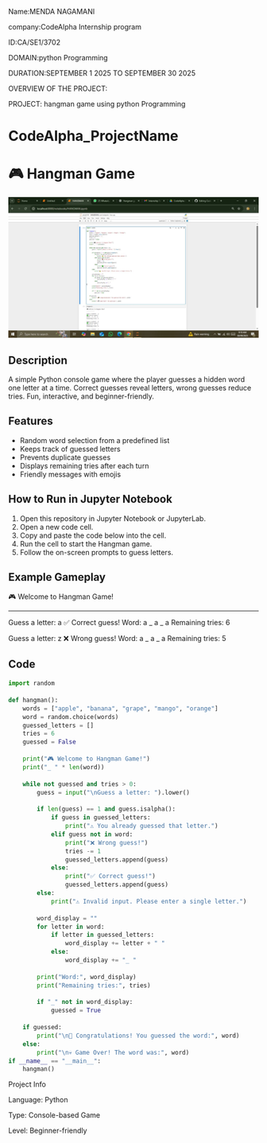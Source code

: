 Name:MENDA NAGAMANI

company:CodeAlpha Internship program

ID:CA/SE1/3702

DOMAIN:python Programming

DURATION:SEPTEMBER 1 2025 TO SEPTEMBER 30 2025

OVERVIEW OF THE PROJECT:

PROJECT: hangman game using python Programming

# CodeAlpha_ProjectName

# 🎮 Hangman Game

![Hangman Screenshot](https://github.com/NagamaniMenda/CodeAlpha_ProjectName/raw/main/hangman.JPG)


## Description
A simple Python console game where the player guesses a hidden word one letter at a time. Correct guesses reveal letters, wrong guesses reduce tries. Fun, interactive, and beginner-friendly.

## Features
- Random word selection from a predefined list
- Keeps track of guessed letters
- Prevents duplicate guesses
- Displays remaining tries after each turn
- Friendly messages with emojis

## How to Run in Jupyter Notebook
1. Open this repository in Jupyter Notebook or JupyterLab.
2. Open a new code cell.
3. Copy and paste the code below into the cell.
4. Run the cell to start the Hangman game.
5. Follow the on-screen prompts to guess letters.

## Example Gameplay
🎮 Welcome to Hangman Game!
_ _ _ _ _

Guess a letter: a
✅ Correct guess!
Word: a _ a _ a
Remaining tries: 6

Guess a letter: z
❌ Wrong guess!
Word: a _ a _ a
Remaining tries: 5

## Code
```python
import random

def hangman():
    words = ["apple", "banana", "grape", "mango", "orange"]
    word = random.choice(words)
    guessed_letters = []
    tries = 6
    guessed = False

    print("🎮 Welcome to Hangman Game!")
    print("_ " * len(word))

    while not guessed and tries > 0:
        guess = input("\nGuess a letter: ").lower()

        if len(guess) == 1 and guess.isalpha():
            if guess in guessed_letters:
                print("⚠️ You already guessed that letter.")
            elif guess not in word:
                print("❌ Wrong guess!")
                tries -= 1
                guessed_letters.append(guess)
            else:
                print("✅ Correct guess!")
                guessed_letters.append(guess)
        else:
            print("⚠️ Invalid input. Please enter a single letter.")

        word_display = ""
        for letter in word:
            if letter in guessed_letters:
                word_display += letter + " "
            else:
                word_display += "_ "

        print("Word:", word_display)
        print("Remaining tries:", tries)

        if "_" not in word_display:
            guessed = True

    if guessed:
        print("\n🎉 Congratulations! You guessed the word:", word)
    else:
        print("\n💀 Game Over! The word was:", word)
if __name__ == "__main__":
    hangman()
```

Project Info

Language: Python

Type: Console-based Game

Level: Beginner-friendly    
